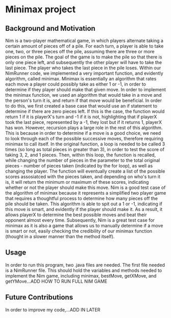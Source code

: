 # Minimax project
## Background and Motivation
Nim is a two-player mathematical game, in which players alternate taking a certain amount of pieces off of a pile. For each turn, a player is able to take one, two, or three pieces off the pile, assuming there are three or more pieces on the pile. The goal of the game is to make the pile so that there is only one piece left, and subsequently the other player will have to take the last piece. The player who takes the last piece in the pile loses. 
Within our NimRunner code, we implemented a very important function, and evidently algorithm, called minimax. Minimax is essentially an algorithm that rates each move a player could possibly take as either 1 or -1, in order to determine if they player should make that given move. In order to implement the minimax function, we used an algorithm that would take in a move and the person's turn it is, and return if that move would be beneficial. In order to do this, we first created a base case that would use an if statement to determine if there are zero pieces left. If this is the case, the function would return 1 if it is playerX's turn and -1 if it is not, highlighting that if playerX took the last piece, represented by a -1, they lost but if it returns 1, playerX has won. However, recursion plays a large role in the rest of this algorithm. This is because in order to determine if a move is a good choice, we need to look through each of the possible successive moves, therefore requiring minimax to call itself. In the original function, a loop is needed to be called 3 times (so long as total pieces in greater than 3), in order to test the score of taking 3, 2, and 1 pieces. Then, within this loop, the function is recalled, while changing the number of pieces in the parameter to the total original pieces - number of pieces taken (indicated by the for loop), as well as changing the player. The function will eventually create a list of the possible scores assosiatced with the pieces taken, and depending on who's turn it is, it will return the minimum or maximum of these scores, indicating whether or not the player should make this move. 
Nim is a good test case of the algorithm of minimax because it represents a simplified two player game that requires a thoughtful process to determine how many pieces off the pile should be taken. This algorithm is able to spit out a 1 or -1, indicating if this move is smart, and evidently if the player should make it. As a result, it allows playerX to determine the best possible moves and beat their opponent almost every time. Subsequently, Nim is a great test case for minimax as it is also a game that allows us to manually determine if a move is smart or not, easily checking the credibility of our minimax function (thought in a slower manner than the method itself). 

## Usage
In order to run this program, two .java files are needed. The first file needed is a NimRunner file. This should hold the variables and methods needed to implement the Nim game, including minimax, bestMove, getXMove, and getYMove...ADD HOW TO RUN FULL NIM GAME

## Future Contributions
In order to improve my code,...ADD IN LATER